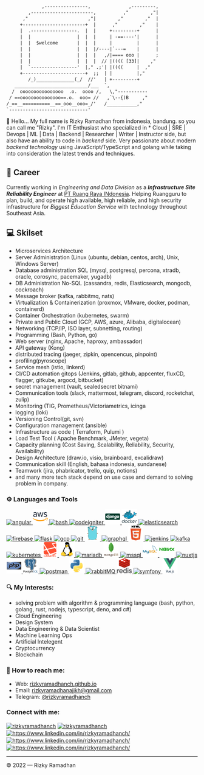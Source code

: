 ```
             ,----------------,              ,---------,
        ,-----------------------,          ,"        ,"|
      ,"                      ,"|        ,"        ,"  |
     +-----------------------+  |      ,"        ,"    |
     |  .-----------------.  |  |     +---------+      |
     |  |                 |  |  |     | -==----'|      |
     |  |  $welcome       |  |  |     |         |      |
     |  |                 |  |  |/----|`---=    |      |
     |  |                 |  |  |   ,/|==== ooo |      ;
     |  |                 |  |  |  // |(((( [33]|    ,"
     |  `-----------------'  |," .;'| |((((     |  ,"
     +-----------------------+  ;;  | |         |,"
        /_)______________(_/  //'   | +---------+
   ___________________________/___  `,
  /  oooooooooooooooo  .o.  oooo /,   \,"-----------
 / ==ooooooooooooooo==.o.  ooo= //   ,`\--{)B     ,"
/_==__==========__==_ooo__ooo=_/'   /___________,"
`-----------------------------'
```

👋 Hello... My full name is Rizky Ramadhan from indonesia, bandung. so you can call me "Rizky". I'm IT Enthusiast who specialized in * Cloud | SRE | Devops | ML | Data | Backend | Researcher | Writer | Instructor side, but also have an ability to code in *backend* side. Very passionate about modern *backend technology* using JavaScript/TypeScript and golang while taking into consideration the latest trends and techniques.

## 💼 Career
Currently working in *Engineering and Data Division* as a  ***Infrastructure Site Reliability Engineer*** at [PT Ruang Raya INdonesia](https://www.linkedin.com/company/ruangguru-com/). Helping Ruangguru to plan, build, and operate high available, high reliable, and high security infrastructure for *Biggest Education Service* with technology throughout Southeast Asia.


## 💻 Skilset
- Microservices Architecture
- Server Administration (Linux (ubuntu, debian, centos, arch), Unix, Windows Server)
- Database administration SQL (mysql, postgresql, percona, xtradb, oracle, corosync, pacemaker, yugadb)
- DB Administration No-SQL (cassandra, redis, Elasticsearch, mongodb, cockroach)
- Message broker (kafka, rabbitmq, nats)
- Virtualization & Containerization (proxmox, VMware, docker, podman, containerd)
- Container Orchestration (kubernetes, swarm)
- Private and Public Cloud (GCP, AWS, azure, Alibaba, digitalocean)
- Networking (TCP/IP, ISO layer, subnetting, routing)
- Programming (Bash, Python, go)
- Web server (nginx, Apache, haproxy, ambassador)
- API gateway (Kong)
- distributed tracing (jaeger, zipkin, opencencus, pinpoint)
- profiling(pyroscope)
- Service mesh (istio, linkerd)
- CI/CD automation gitops (Jenkins, gitlab, github, appcenter, fluxCD, flagger, gitkube, argocd, bitbucket)
- secret management (vault, sealedsecret bitnami)
- Communication tools (slack, mattermost, telegram, discord, rocketchat, zulip)
- Monitoring (TIG, Prometheus/Victoriametrics, icinga
- logging (loki)
- Versioning Control(git, svn)
- Configuration management (ansible)
- Infrastructure as code ( Terraform, Pulumi )
- Load Test Tool ( Apache Benchmark, JMeter, vegeta)
- Capacity planning (Cost Saving, Scalability, Reliability, Security, Availability)
- Design Architecture (draw.io, visio, brainboard, excalidraw)
- Communication skill (English, bahasa indonesia, sundanese)
- Teamwork (jira, phabricator, trello, quip, notions)
- and many more tech stack depend on use case and demand to solving problem in company.

### ⚙️ Languages and Tools
<p align="left"> <a href="https://angular.io" target="_blank"> <img src="https://angular.io/assets/images/logos/angular/angular.svg" alt="angular" width="40" height="40"/> </a> <a href="https://aws.amazon.com" target="_blank"> <img src="https://raw.githubusercontent.com/devicons/devicon/master/icons/amazonwebservices/amazonwebservices-original-wordmark.svg" alt="aws" width="40" height="40"/> </a> <a href="https://www.gnu.org/software/bash/" target="_blank"> <img src="https://www.vectorlogo.zone/logos/gnu_bash/gnu_bash-icon.svg" alt="bash" width="40" height="40"/> </a> <a href="https://codeigniter.com" target="_blank"> <img src="https://cdn.worldvectorlogo.com/logos/codeigniter.svg" alt="codeigniter" width="40" height="40"/> </a> <a href="https://www.djangoproject.com/" target="_blank"> <img src="https://raw.githubusercontent.com/devicons/devicon/master/icons/django/django-original.svg" alt="django" width="40" height="40"/> </a> <a href="https://www.docker.com/" target="_blank"> <img src="https://raw.githubusercontent.com/devicons/devicon/master/icons/docker/docker-original-wordmark.svg" alt="docker" width="40" height="40"/> </a> <a href="https://www.elastic.co" target="_blank"> <img src="https://www.vectorlogo.zone/logos/elastic/elastic-icon.svg" alt="elasticsearch" width="40" height="40"/> </a> <a href="https://firebase.google.com/" target="_blank"> <img src="https://www.vectorlogo.zone/logos/firebase/firebase-icon.svg" alt="firebase" width="40" height="40"/> </a> <a href="https://flask.palletsprojects.com/" target="_blank"> <img src="https://www.vectorlogo.zone/logos/pocoo_flask/pocoo_flask-icon.svg" alt="flask" width="40" height="40"/> </a> <a href="https://cloud.google.com" target="_blank"> <img src="https://www.vectorlogo.zone/logos/google_cloud/google_cloud-icon.svg" alt="gcp" width="40" height="40"/> </a> <a href="https://git-scm.com/" target="_blank"> <img src="https://www.vectorlogo.zone/logos/git-scm/git-scm-icon.svg" alt="git" width="40" height="40"/> </a> <a href="https://golang.org" target="_blank"> <img src="https://raw.githubusercontent.com/devicons/devicon/master/icons/go/go-original.svg" alt="go" width="40" height="40"/> </a> <a href="https://graphql.org" target="_blank"> <img src="https://www.vectorlogo.zone/logos/graphql/graphql-icon.svg" alt="graphql" width="40" height="40"/> </a> <a href="https://www.w3.org/html/" target="_blank"> <img src="https://raw.githubusercontent.com/devicons/devicon/master/icons/html5/html5-original-wordmark.svg" alt="html5" width="40" height="40"/> </a> <a href="https://www.jenkins.io" target="_blank"> <img src="https://www.vectorlogo.zone/logos/jenkins/jenkins-icon.svg" alt="jenkins" width="40" height="40"/> </a> <a href="https://kafka.apache.org/" target="_blank"> <img src="https://www.vectorlogo.zone/logos/apache_kafka/apache_kafka-icon.svg" alt="kafka" width="40" height="40"/> </a> <a href="https://kubernetes.io" target="_blank"> <img src="https://www.vectorlogo.zone/logos/kubernetes/kubernetes-icon.svg" alt="kubernetes" width="40" height="40"/> </a> <a href="https://laravel.com/" target="_blank"> <img src="https://raw.githubusercontent.com/devicons/devicon/master/icons/laravel/laravel-plain-wordmark.svg" alt="laravel" width="40" height="40"/> </a> <a href="https://www.linux.org/" target="_blank"> <img src="https://raw.githubusercontent.com/devicons/devicon/master/icons/linux/linux-original.svg" alt="linux" width="40" height="40"/> </a> <a href="https://mariadb.org/" target="_blank"> <img src="https://www.vectorlogo.zone/logos/mariadb/mariadb-icon.svg" alt="mariadb" width="40" height="40"/> </a> <a href="https://www.mongodb.com/" target="_blank"> <img src="https://raw.githubusercontent.com/devicons/devicon/master/icons/mongodb/mongodb-original-wordmark.svg" alt="mongodb" width="40" height="40"/> </a> <a href="https://www.microsoft.com/en-us/sql-server" target="_blank"> <img src="https://www.svgrepo.com/show/303229/microsoft-sql-server-logo.svg" alt="mssql" width="40" height="40"/> </a> <a href="https://www.mysql.com/" target="_blank"> <img src="https://raw.githubusercontent.com/devicons/devicon/master/icons/mysql/mysql-original-wordmark.svg" alt="mysql" width="40" height="40"/> </a> <a href="https://www.nginx.com" target="_blank"> <img src="https://raw.githubusercontent.com/devicons/devicon/master/icons/nginx/nginx-original.svg" alt="nginx" width="40" height="40"/> </a> <a href="https://nuxtjs.org/" target="_blank"> <img src="https://www.vectorlogo.zone/logos/nuxtjs/nuxtjs-icon.svg" alt="nuxtjs" width="40" height="40"/> </a> <a href="https://www.php.net" target="_blank"> <img src="https://raw.githubusercontent.com/devicons/devicon/master/icons/php/php-original.svg" alt="php" width="40" height="40"/> </a> <a href="https://www.postgresql.org" target="_blank"> <img src="https://raw.githubusercontent.com/devicons/devicon/master/icons/postgresql/postgresql-original-wordmark.svg" alt="postgresql" width="40" height="40"/> </a> <a href="https://postman.com" target="_blank"> <img src="https://www.vectorlogo.zone/logos/getpostman/getpostman-icon.svg" alt="postman" width="40" height="40"/> </a> <a href="https://www.python.org" target="_blank"> <img src="https://raw.githubusercontent.com/devicons/devicon/master/icons/python/python-original.svg" alt="python" width="40" height="40"/> </a> <a href="https://www.rabbitmq.com" target="_blank"> <img src="https://www.vectorlogo.zone/logos/rabbitmq/rabbitmq-icon.svg" alt="rabbitMQ" width="40" height="40"/> </a> <a href="https://redis.io" target="_blank"> <img src="https://raw.githubusercontent.com/devicons/devicon/master/icons/redis/redis-original-wordmark.svg" alt="redis" width="40" height="40"/> </a> <a href="https://symfony.com" target="_blank"> <img src="https://symfony.com/logos/symfony_black_03.svg" alt="symfony" width="40" height="40"/> </a> <a href="https://vuejs.org/" target="_blank"> <img src="https://raw.githubusercontent.com/devicons/devicon/master/icons/vuejs/vuejs-original-wordmark.svg" alt="vuejs" width="40" height="40"/> </a> </p>

### 🔍 My Interests:
- solving problem with algorithm & programming language (bash, python, golang, rust, nodejs, typescript, deno, and c#)
- Cloud Engineering
- Design System
- Data Engineering & Data Scientist
- Machine Learning Ops
- Artificial Intelegent
- Cryptocurrency
- Blockchain

### 🚀 How to reach me:
- Web: [rizkyramadhanch.github.io](https://rizkyramadhanch.github.io)
- Email: [rizkyramadhanajjkh@gmail.com](mailto:rizkyramadhanajjkh@gmail.com)
- Telegram: [@rizkyramadhanch](https://t.me/rizkyramadhanch)



<h3 align="left">Connect with me:</h3>
<p align="left">
<a href="https://www.facebook.com/rizkyramadhanch" target="blank"><img align="center" src="https://github.com/rahuldkjain/github-profile-readme-generator/blob/master/src/images/icons/Social/facebook-alt.svg" alt="rizkyramadhanch" height="30" width="40" /></a>
<a href="https://twitter.com/rizkyramadhanch" target="blank"><img align="center" src="https://raw.githubusercontent.com/rahuldkjain/github-profile-readme-generator/master/src/images/icons/Social/twitter.svg" alt="rizkyramadhanch" height="30" width="40" /></a>
<a href="https://www.linkedin.com/in/rizkyramadhanch/" target="blank"><img align="center" src="https://raw.githubusercontent.com/rahuldkjain/github-profile-readme-generator/master/src/images/icons/Social/linked-in-alt.svg" alt="https://www.linkedin.com/in/rizkyramadhanch/" height="30" width="40" /></a>
<a href="https://www.youtube.com/channel/UCQ_enuhx8kqOQca1HE3fOzg" target="blank"><img align="center" src="https://github.com/rahuldkjain/github-profile-readme-generator/blob/master/src/images/icons/Social/youtube.svg" alt="https://www.linkedin.com/in/rizkyramadhanch/" height="30" width="40" /></a>
<a href="https://www.instagram.com/rizkyramadhanch/" target="blank"><img align="center" src="https://github.com/rahuldkjain/github-profile-readme-generator/blob/master/src/images/icons/Social/instagram.svg" alt="https://www.linkedin.com/in/rizkyramadhanch/" height="30" width="40" /></a>
</p>




---

© 2022 — Rizky Ramadhan
